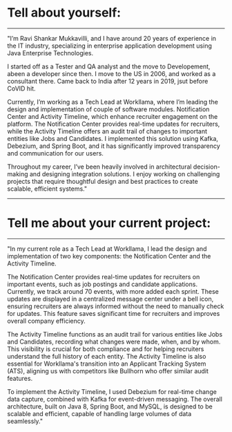 # Tell about yourself:
----------------------

"I’m Ravi Shankar Mukkavilli, and I have around 20 years of experience in the IT industry, specializing in enterprise application development using Java Enterprise Technologies. 

I started off as a Tester and QA analyst and the move to Developement, abeen a developer since then. I move to the US in 2006, and worked as a consultant there. Came back to India after 12 years in 2019, jsut before CoVID hit. 

Currently, I’m working as a Tech Lead at Workllama, where I’m leading the design and implementation of couple of software modules. Notification Center and Activity Timeline, which enhance recruiter engagement on the platform. The Notification Center provides real-time updates for recruiters, while the Activity Timeline offers an audit trail of changes to important entities like Jobs and Candidates. I implemented this solution using Kafka, Debezium, and Spring Boot, and it has significantly improved transparency and communication for our users.

Throughout my career, I’ve been heavily involved in architectural decision-making and designing integration solutions. I enjoy working on challenging projects that require thoughtful design and best practices to create scalable, efficient systems."

---

# Tell me about your current project:
----------------------------------------

"In my current role as a Tech Lead at Workllama, I lead the design and implementation of two key components: the Notification Center and the Activity Timeline.

The Notification Center provides real-time updates for recruiters on important events, such as job postings and candidate applications. Currently, we track around 70 events, with more added each sprint. These updates are displayed in a centralized message center under a bell icon, ensuring recruiters are always informed without the need to manually check for updates. This feature saves significant time for recruiters and improves overall company efficiency.

The Activity Timeline functions as an audit trail for various entities like Jobs and Candidates, recording what changes were made, when, and by whom. This visibility is crucial for both compliance and for helping recruiters understand the full history of each entity. The Activity Timeline is also essential for Workllama's transition into an Applicant Tracking System (ATS), aligning us with competitors like Bullhorn who offer similar audit features.

To implement the Activity Timeline, I used Debezium for real-time change data capture, combined with Kafka for event-driven messaging. The overall architecture, built on Java 8, Spring Boot, and MySQL, is designed to be scalable and efficient, capable of handling large volumes of data seamlessly."
